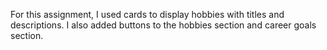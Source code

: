 For this assignment, I used cards to display hobbies with titles and descriptions. I also added buttons to the hobbies section and career goals section.
